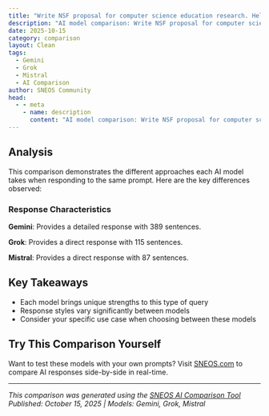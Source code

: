 ```yaml
---
title: "Write NSF proposal for computer science education research. Help me: 1) Write project summary (1 page overview), 2) Develop intellectual merit argument (advance knowledge), 3) Explain broader impacts (societal benefit, diversity), 4) Detail research plan with clear hypotheses, 5) Describe evaluation plan and measures, 6) Create timeline with deliverables, 7) Plan dissemination strategy (publications, conferences, workshops), 8) Demonstrate team qualifications"
description: "AI model comparison: Write NSF proposal for computer science education research. Help me: 1) Write project summary (1 pag..."
date: 2025-10-15
category: comparison
layout: Clean
tags:
  - Gemini
  - Grok
  - Mistral
  - AI Comparison
author: SNEOS Community
head:
  - - meta
    - name: description
      content: "AI model comparison: Write NSF proposal for computer science education research. Help me: 1) Write project summary (1 page overview), 2) Deve..."
---
```


<ChatComparison
  title="Write NSF proposal for computer science education research. Help me: 1) Write project summary (1 page overview), 2) Develop intellectual merit argument (advance knowledge), 3) Explain broader impacts (societal benefit, diversity), 4) Detail research plan with clear hypotheses, 5) Describe evaluation plan and measures, 6) Create timeline with deliverables, 7) Plan dissemination strategy (publications, conferences, workshops), 8) Demonstrate team qualifications"
  prompt="Write NSF proposal for computer science education research. Help me: 1) Write project summary (1 page overview), 2) Develop intellectual merit argument (advance knowledge), 3) Explain broader impacts (societal benefit, diversity), 4) Detail research plan with clear hypotheses, 5) Describe evaluation plan and measures, 6) Create timeline with deliverables, 7) Plan dissemination strategy (publications, conferences, workshops), 8) Demonstrate team qualifications"
  :responses='{"Gemini": "Okay, this is a fantastic goal! Crafting an NSF proposal requires precision, a compelling narrative, and adherence to specific criteria. Below is a comprehensive guide for each section, tailored for Computer Science Education Research, with specific examples and best practices.\n\nLet\u0027s assume a hypothetical project: **\u0022Cultivating Computational Fluency and Belonging through Inclusive, Project-Based Learning in Introductory Computer Science.\u0022** This project aims to address high attrition and lack of diversity in introductory CS courses by implementing and studying a novel pedagogical approach.\n\n---\n\n## NSF Proposal: Cultivating Computational Fluency and Belonging through Inclusive, Project-Based Learning in Introductory Computer Science\n\n### 1. Project Summary (1 Page Overview)\n\n**(Target: ~500 words)**\n\n**Project Title:** Cultivating Computational Fluency and Belonging through Inclusive, Project-Based Learning in Introductory Computer Science\n\n**PI:** [Your Name, Affiliation] | **Co-PI(s):** [Names, Affiliations]\n\n**Summary:**\nThe rapid growth of the computing sector demands a diverse and skilled workforce, yet introductory computer science (CS) courses often face significant challenges in student retention, particularly for women and underrepresented minority (URM) students. Traditional lecture-based approaches can foster an exclusionary environment, leading to decreased self-efficacy and a diminished sense of belonging, which are critical predictors of persistence in STEM. This project addresses these challenges by developing, implementing, and rigorously evaluating an innovative, **inclusive, project-based learning (iPBL)** pedagogical model for introductory CS courses (CS1/CS2 equivalents).\n\nThe proposed iPBL model integrates collaborative, real-world projects with explicit instruction in inclusive practices, growth mindset, and social-emotional learning, designed to foster a more equitable and engaging learning environment. We hypothesize that students in iPBL sections will demonstrate significantly higher learning gains, increased self-efficacy and sense of belonging, and improved retention rates in subsequent CS courses compared to students in traditional lecture-based sections.\n\nThis project will employ a mixed-methods, quasi-experimental design. Over three years, we will compare outcomes for students in iPBL-implemented sections at [Your University] with control groups using a comprehensive suite of quantitative and qualitative measures. Quantitative data will include pre/post CS concept inventories, validated self-efficacy and belonging surveys, and institutional retention data. Qualitative data will be gathered through student focus groups, instructor interviews, and classroom observations to capture nuanced experiences and inform iterative model refinement.\n\n**Intellectual Merit:** This research will advance the theoretical understanding of how project-based learning, specifically when infused with intentional inclusive practices, impacts diverse students\u0027 computational fluency, motivation, and identity formation in foundational CS courses. It will contribute new knowledge regarding the mechanisms by which pedagogical interventions foster a sense of belonging and mitigate imposter syndrome for URM students in STEM. Findings will inform the refinement of existing theories of self-efficacy and situated learning within the context of CS education. The development and validation of an iPBL curriculum model and associated assessment tools will provide generalizable resources for the broader CS education community.\n\n**Broader Impacts:** This project has the potential for transformative societal benefits by significantly increasing the participation and success of women and URM students in computing, thereby diversifying the future technology workforce. By developing a scalable and adaptable iPBL model, the project will provide practical, evidence-based pedagogical strategies that can be adopted by institutions nationwide, particularly those serving diverse student populations. Dissemination will include peer-reviewed publications, national conference presentations, open educational resources (OER) for curriculum sharing, and faculty development workshops. Increased retention in CS will lead to a more robust, innovative, and representative computing profession, addressing a critical national need. This work directly aligns with NSF\u0027s strategic goals to promote a diverse STEM workforce and improve STEM education across all levels.\n\n---\n\n### 2. Intellectual Merit Argument (Advance Knowledge)\n\n**(Target: ~3-5 pages in the full proposal)**\n\nThe intellectual merit of this project lies in its potential to significantly advance fundamental knowledge and theoretical understanding within computer science education research, particularly concerning effective pedagogy for diverse learners and the cultivation of an inclusive learning environment. While project-based learning (PBL) has shown promise in various educational contexts, its specific mechanisms for fostering **computational fluency, self-efficacy, and a sense of belonging** among historically underrepresented groups (HUGs) in introductory CS remain underexplored.\n\n**Foundation in Educational Theory:**\nOur work is grounded in several key educational and psychological theories:\n*   **Self-Determination Theory (SDT):** This theory posits that intrinsic motivation is enhanced when individuals experience autonomy, competence, and relatedness. Our iPBL model directly addresses these needs by offering student choice in projects (autonomy), providing scaffolded challenges and mastery opportunities (competence), and fostering collaborative teamwork (relatedness). We aim to provide empirical evidence for how iPBL specifically cultivates these three psychological needs in a computing context, especially for students who might initially feel marginalized.\n*   **Social Cognitive Theory (SCT):** SCT emphasizes the role of observational learning, self-efficacy, and outcome expectations. Our model will investigate how observing peers succeed, receiving constructive feedback, and successfully completing projects contribute to students\u0027 self-efficacy beliefs in computing. We will specifically explore how iPBL promotes vicarious learning and mastery experiences that are particularly critical for students lacking prior exposure to computing or facing stereotype threat.\n*   **Situated Learning Theory:** This theory suggests that learning is most effective when embedded in authentic, real-world contexts and social interaction. iPBL naturally aligns with this by placing students in team-based projects that mirror professional practice. Our research will explore how the authenticity of iPBL projects influences the transfer of learning and the development of professional identities for diverse students.\n*   **Stereotype Threat Theory:** We acknowledge that HUGs often face stereotype threat in STEM fields. Our iPBL model includes explicit inclusive practices (e.g., affirming belonging, emphasizing growth mindset, diverse role models) designed to mitigate these threats. This research will contribute novel insights into the efficacy of such explicit interventions within a PBL framework.\n\n**Addressing Knowledge Gaps:**\nCurrent literature lacks comprehensive studies that:\n1.  **Isolate the impact of *intentionally inclusive practices* within a PBL framework** on the learning and affective outcomes of diverse students in introductory CS. Most PBL research focuses on its general effectiveness but doesn\u0027t deeply examine how specific inclusivity components (e.g., explicit discussions of imposter syndrome, diverse team formation strategies, project contextualization for social good) differentially impact HUGs.\n2.  **Provide robust, mixed-methods evidence** of the mechanisms by which iPBL influences students\u0027 *sense of belonging* and *identity formation* in computing. While quantitative measures of belonging exist, qualitative insights into how students perceive and internalize these experiences within an iPBL setting are scarce.\n3.  **Offer a detailed, adaptable, and validated iPBL curriculum model and associated assessment tools** that are specifically designed for foundational CS courses and prioritize diversity and inclusion.\n\n**Novelty and Contribution:**\nThis project will generate significant new knowledge by:\n*   **Developing and validating the iPBL framework:** This includes specific curriculum modules, instructor training materials, and inclusive pedagogical strategies that are empirically tested and iteratively refined. This framework will serve as a generalizable model for CS education.\n*   **Elucidating the impact of iPBL on specific affective outcomes:** We will move beyond general engagement metrics to deeply analyze changes in self-efficacy, belonging, imposter syndrome, and growth mindset, particularly for women and URM students.\n*   **Providing a robust evidence base:** Through rigorous mixed-methods research, we will offer statistically significant quantitative data coupled with rich qualitative insights, providing a nuanced understanding of \u0022what works, for whom, and why\u0022 in inclusive CS education.\n*   **Contributing to theoretical refinement:** Our findings will either support or challenge existing theories (SDT, SCT, Situated Learning) in the context of CS education, potentially leading to new theoretical propositions about inclusive learning environments.\n*   **Developing open educational resources (OER):** The iPBL curriculum, assessment rubrics, and instructor guides will be openly shared, enabling other institutions to adopt and adapt the model, accelerating the translation of research into practice.\n\nBy filling these critical knowledge gaps, this project will significantly advance the field of computer science education, providing a clearer understanding of how to cultivate not only computational skills but also a diverse and inclusive talent pipeline for the future.\n\n---\n\n### 3. Broader Impacts (Societal Benefit, Diversity)\n\n**(Target: ~3-5 pages in the full proposal)**\n\nThe proposed project holds substantial potential for transformative broader impacts, aligning directly with NSF\u0027s mission to promote the progress of science and advance the national health, prosperity, and welfare. Our work specifically targets critical national needs: increasing the diversity of the STEM workforce, enhancing the quality of STEM education, and fostering innovation.\n\n**1. Increasing Diversity and Inclusion in Computing:**\n*   **Direct Impact on Underrepresented Groups (URG):** The primary broader impact is to significantly increase the participation, retention, and success of women and URM students in introductory CS courses and subsequently in computing majors and careers. By intentionally designing an inclusive pedagogical approach, we aim to dismantle barriers that traditionally alienate these groups, such as competitive environments, lack of relatable contexts, and insufficient support for self-efficacy and belonging.\n*   **Diversifying the Computing Workforce:** A more diverse talent pool in computing leads to more innovative solutions, products, and services that reflect the needs of a diverse society. By improving the retention pipeline from foundational CS, this project contributes directly to developing a workforce that is more representative of the U.S. population, addressing a long-standing challenge in the technology sector.\n\n**2. Enhancing STEM Education Quality and Innovation:**\n*   **Scalable and Adaptable Pedagogical Model:** The iPBL model and associated curriculum developed and validated through this research will be designed for scalability and adaptability across various institutional contexts (e.g., community colleges, liberal arts colleges, large research universities). This provides a proven, evidence-based approach for improving the quality of foundational CS education beyond our institution.\n*   **Faculty Development:** The project includes plans for developing and disseminating professional development materials for instructors on implementing inclusive PBL. This will enhance pedagogical expertise among CS faculty nationally, fostering a culture of continuous improvement in teaching practices.\n*   **Improved Student Learning Outcomes:** Beyond diversity, iPBL is designed to enhance computational fluency, problem-solving skills, and critical thinking for *all* students, leading to a more highly skilled and adaptable computing workforce.\n\n**3. Strengthening Educational Infrastructure and Capacity:**\n*   **Open Educational Resources (OER):** The iPBL curriculum modules, project prompts, assessment rubrics, and instructor guides will be released as OER. This will lower barriers for other institutions to adopt effective, research-backed pedagogical innovations, particularly for institutions with limited resources for curriculum development.\n*   **Building Community of Practice:** Through dissemination activities (workshops, conference presentations), we will foster a community of practice among CS educators interested in inclusive PBL, facilitating knowledge exchange and collaborative development.\n*   **Research-Practice Integration:** This project serves as an exemplar of how educational research can directly inform and improve teaching practice, bridging the gap between theory and application in CS education.\n\n**4. Public Engagement and Outreach:**\n*   **K-12 Pathways:** While focused on higher education, the principles and practices of inclusive PBL can inform and inspire K-12 CS education initiatives, potentially influencing curriculum development for early exposure to computing and fostering interest among younger students, particularly girls and URM students.\n*   **Dissemination to Broader Audiences:** Findings will be translated into accessible formats for non-academic audiences (e.g., university news, social media, industry reports) to highlight the importance of inclusive computing education and inspire public interest in CS.\n\nBy systematically addressing the intertwined issues of student engagement, belonging, and learning outcomes through an innovative and evidence-based pedagogical approach, this project will contribute to a more diverse, equitable, and excellent computing ecosystem, benefiting both the individual students and the nation as a whole.\n\n---\n\n### 4. Research Plan with Clear Hypotheses\n\n**(Target: ~7-10 pages in the full proposal)**\n\n**A. Research Questions (RQs):**\nOur research is guided by the following overarching questions:\n\n*   **RQ1: To what extent does the Inclusive Project-Based Learning (iPBL) model impact students\u0027 computational fluency and technical skill development in introductory CS courses compared to traditional lecture-based instruction?**\n*   **RQ2: How does the iPBL model influence students\u0027 self-efficacy, motivation, and sense of belonging in CS, particularly for women and underrepresented minority (URM) students?**\n*   **RQ3: What are the long-term effects of participating in iPBL on students\u0027 persistence and retention in CS majors and subsequent courses?**\n*   **RQ4: What are students\u0027 and instructors\u0027 lived experiences and perceptions of the iPBL model, and what factors contribute to its effectiveness or challenges?**\n\n**B. Hypotheses:**\n\nBased on our RQs and theoretical framework, we hypothesize the following:\n\n*   **H1 (Learning Outcomes):** Students enrolled in iPBL sections will demonstrate significantly higher learning gains in core CS concepts (e.g., algorithmic thinking, data structures, programming paradigms) and produce higher quality project work compared to students in traditional lecture-based control sections.\n*   **H2 (Affective Outcomes):** Students in iPBL sections, particularly women and URM students, will report significantly higher self-efficacy in computing, greater intrinsic motivation, and a stronger sense of belonging in the CS community compared to their counterparts in control sections.\n*   **H3 (Retention):** Students who participate in iPBL sections will exhibit higher rates of persistence in subsequent CS courses and declaration of a CS major compared to students in control sections.\n*   **H4 (Qualitative Impact):** Qualitative data will reveal that iPBL fosters deeper conceptual understanding, more positive attitudes towards collaboration, and a greater connection to the relevance of CS for diverse students, attributes that are less pronounced in traditional settings.\n\n**C. Overall Research Design: Mixed-Methods Quasi-Experimental Study**\n\nThis project will employ a **mixed-methods (explanatory sequential) quasi-experimental design** over three academic years, comparing student outcomes in iPBL sections with those in traditional lecture-based control sections. This approach allows for the rigorous quantitative assessment of treatment effects while providing rich qualitative data to explain *why* and *how* these effects occur.\n\n**D. Intervention Description: The iPBL Model**\n\nOur iPBL model for introductory CS (targeting CS1 and CS2 equivalent courses) will incorporate the following key features:\n\n1.  **Authentic, Real-World Projects:** Projects will be designed around engaging, relevant problems (e.g., social good, interdisciplinary applications) that encourage creativity and provide a sense of purpose beyond abstract coding exercises.\n2.  **Team-Based Collaboration:** Students will work in carefully constructed teams (balanced for diversity in background, experience, and demographics) to promote peer learning, communication skills, and a sense of shared responsibility. Explicit training in effective teamwork, conflict resolution, and inclusive communication will be provided.\n3.  **Scaffolded Support and Iteration:** Projects will be broken into smaller milestones with clear rubrics and regular feedback loops. Students will have opportunities for peer review and multiple iterations, de-emphasizing a single \u0022correct\u0022 answer and fostering a growth mindset.\n4.  **Instructor-as-Facilitator:** Instructors will shift from being primary knowledge dispensers to facilitators, guiding student inquiry, providing resources, and fostering an environment of active learning and problem-solving.\n5.  **Explicit Inclusive Practices:**\n    *   **Belonging Cues:** Instructors will explicitly communicate that all students belong and are capable of success.\n    *   **Growth Mindset:** Emphasis on learning from mistakes and the development of skills over innate talent.\n    *   **Stereotype Threat Mitigation:** Open discussions about common challenges faced by HUGs in CS, providing counter-stereotypical role models, and attributing struggles to learning challenges rather than fixed ability.\n    *   **Ethical Computing:** Projects will incorporate discussions of ethical implications, bias in algorithms, and the societal impact of computing to broaden the relevance of CS.\n    *   **Diverse Project Contexts:** Projects will be designed to resonate with a wider range of interests, moving beyond traditionally male-dominated examples.\n\n**E. Participants and Recruitment:**\n\n*   **Setting:** [Your University]\u0027s Department of Computer Science, a [type of institution, e.g., large public research university] serving a diverse student body.\n*   **Participants:** All students enrolled in introductory CS courses (CS1 and CS2 equivalents) will be invited to participate. Over the project\u0027s duration, we anticipate involving approximately [e.g., 600-800] students across multiple sections.\n*   **Group Assignment:** Due to institutional constraints, random assignment of individual students is not feasible. We will use a **quasi-experimental design** where entire course sections are assigned to either the iPBL intervention or the traditional control group. We will use propensity score matching or ANCOVA to statistically control for pre-existing differences between groups (e.g., prior programming experience, incoming GPA, demographics).\n*   **Instructor Selection:** A core group of experienced CS instructors will be recruited to implement the iPBL model. They will receive intensive professional development and ongoing support. Control sections will be taught by other instructors using standard lecture-based methods.\n*   **Ethical Considerations:** The study will adhere strictly to ethical guidelines, obtaining Institutional Review Board (IRB) approval. All participants will provide informed consent. Data will be de-identified and anonymized where appropriate.\n\n**F. Data Collection (See Section 5 for detailed measures):**\n\n*   **Quantitative Data:**\n    *   **Pre-Post CS Concept Inventories:** To measure learning gains.\n    *   **Validated Surveys:** For self-efficacy, motivation, sense of belonging, imposter syndrome, and growth mindset.\n    *   **Course Grades \u0026 Project Rubrics:** To assess performance on specific course components.\n    *   **Institutional Data:** Enrollment in subsequent CS courses, major declaration rates, retention in the university.\n*   **Qualitative Data:**\n    *   **Student Focus Groups/Interviews:** To explore experiences, perceptions of inclusivity, project engagement, challenges, and evolving identities.\n    *   **Instructor Interviews:** To understand implementation fidelity, perceived challenges, pedagogical shifts, and student responses.\n    *   **Classroom Observations:** To document implementation of iPBL elements, instructor-student interactions, and student engagement.\n    *   **Open-ended Survey Questions:** To gather additional insights.\n\n**G. Data Analysis:**\n\n*   **Quantitative Analysis:**\n    *   **Descriptive Statistics:** For all variables.\n    *   **Inferential Statistics:** Independent samples t-tests, ANOVA, ANCOVA, and multiple regression analyses will be used to compare outcomes between iPBL and control groups, controlling for relevant covariates.\n    *   **Chi-square tests:** To analyze differences in retention rates.\n    *   **Hierarchical Linear Modeling (HLM):** If data structure warrants, to account for nesting of students within sections and sections within instructors.\n*   **Qualitative Analysis:**\n    *   **Thematic Analysis:** Interview and focus group transcripts, and observation notes will be systematically coded and analyzed using established qualitative methods (e.g., NVivo) to identify recurring themes, patterns, and emergent insights related to student and instructor experiences, challenges, and perceived impact of iPBL.\n    *   **Constant Comparative Method:** To refine themes and develop theoretical explanations.\n*   **Mixed Methods Integration:** Quantitative findings will be used to identify areas for deeper qualitative exploration (e.g., if HUGs show greater gains in self-efficacy, qualitative data will explore *why*). Qualitative data will help explain the mechanisms underlying quantitative effects and identify unforeseen impacts.\n\n**H. Pilot Study (Year 1, if feasible within timeline):**\nA pilot implementation of iPBL will be conducted in one CS1 section. This will allow for initial testing of curriculum modules, refinement of project prompts, validation of survey instruments, and training of instructors before full-scale implementation. Feedback from the pilot will be crucial for iterative design.\n\n---\n\n### 5. Evaluation Plan and Measures\n\n**(Target: ~2-3 pages in the full proposal)**\n\nThe evaluation plan is integral to this research, ensuring rigor, accountability, and the ability to answer our research questions and test hypotheses. We will employ both internal and external evaluation strategies.\n\n**A. Internal Evaluation and Measures:**\n\nThis will be driven by the research team and focuses on answering our RQs.\n\n1.  **Student Learning and Computational Fluency (RQ1, H1):**\n    *   **Pre- and Post-Course Concept Inventories:** We will utilize established, validated CS1/CS2 concept inventories (e.g., PPCL for introductory programming, or adapt existing ones for specific course content) administered at the beginning and end of each semester to measure learning gains.\n    *   **Project Rubrics:** Standardized, detailed rubrics will be developed for all iPBL projects to assess technical correctness, design quality, code clarity, problem-solving approach, and adherence to specifications. Instructor scoring will be calibrated.\n    *   **Final Exam Scores:** Comparisons of performance on common final exam questions (testing core concepts) between iPBL and control groups.\n    *   **Course Grades:** Comparison of overall course grades (accounting for different grading schemes).\n\n2.  **Affective Outcomes: Self-Efficacy, Motivation, Belonging (RQ2, H2):**\n    *   **Validated Self-Efficacy Scales:** Administer pre- and post-course surveys using established scales such as the Computer Science Self-Efficacy Scale (CSSES) or adapting general academic self-efficacy scales to the CS context.\n    *   **Motivation Scales:** Utilize instruments like the Intrinsic Motivation Inventory (IMI) or subscales of the Motivated Strategies for Learning Questionnaire (MSLQ) related to task value and self-regulation.\n    *   **Sense of Belonging Scales:** Employ validated scales measuring students\u0027 perceived sense of belonging in their CS course and the broader CS community (e.g., measures adapted from the Higher Education Research Institute\u0027s surveys, or specific STEM belonging scales).\n    *   **Imposter Syndrome Scale:** Administer a short, validated scale (e.g., Clance Imposter Phenomenon Scale) to track changes, especially for URM and women students.\n    *   **Growth Mindset Inventory:** Use a brief inventory to assess students\u0027 beliefs about the malleability of intelligence and ability.\n    *   **Surveys:** Administered pre- and post-intervention each semester for both iPBL and control groups.\n\n3.  **Persistence and Retention (RQ3, H3):**\n    *   **Institutional Data Tracking:** Access to anonymized student records (with IRB approval) to track:\n        *   Enrollment in subsequent CS courses (CS2, data structures, etc.).\n        *   Declaration of CS major or minor.\n        *   Overall university retention rates.\n    *   **Timeframe:** Data will be collected at the end of each semester and tracked for up to 1-2 years post-intervention for longitudinal analysis.\n\n4.  **Qualitative Insights and Process Evaluation (RQ4, H4):**\n    *   **Student Focus Groups/Interviews:** Conduct ~6-8 semi-structured focus groups per semester (stratified by demographic, iPBL/control) and ~10-15 individual interviews with students to gather in-depth perspectives on their learning experiences, perceptions of inclusion, team dynamics, challenges, and overall course satisfaction.\n    *   **Instructor Interviews:** Conduct ~4-6 semi-structured interviews with iPBL instructors each semester to gather insights on implementation fidelity, challenges, perceived student engagement, and reflections on pedagogical shifts.\n    *   **Classroom Observations:** The research team will conduct structured classroom observations (using an observation protocol) in both iPBL and control sections to document instructor behaviors, student engagement, and the presence/absence of inclusive practices.\n    *   **Open-Ended Survey Questions:** Include open-ended questions in the post-course surveys to capture additional unprompted feedback.\n\n**B. External Evaluation:**\n\nA critical component of our evaluation plan is the engagement of an **independent external evaluator**. This ensures objectivity, provides expert guidance, and strengthens the credibility of our findings.\n\n*   **Evaluator Role:** The external evaluator, [Name/Affiliation, or describe desired qualifications - e.g., expert in STEM education evaluation with a strong background in mixed-methods research], will:\n    *   Review the overall research design, data collection instruments, and analysis plan.\n    *   Provide feedback on the project\u0027s progress and adherence to the timeline.\n    *   Conduct independent analyses of selected data (e.g., cross-checking a subset of qualitative coding, reviewing statistical outputs).\n    *   Review all annual reports and the final project report.\n    *   Provide an independent perspective on the project\u0027s intellectual merit and broader impacts.\n*   **Reporting:** The external evaluator will submit annual confidential reports to the PI team and NSF, providing formative feedback and summative assessments of project outcomes.\n\n**C. Data Management and Security:**\n\nAll data will be collected, stored, and managed in compliance with IRB protocols and university policies. Anonymized data will be stored on secure, password-protected university servers. Access will be limited to authorized research personnel. Quantitative data will be managed in statistical software (e.g., R, SPSS); qualitative data in qualitative analysis software (e.g., NVivo, ATLAS.ti).\n\nThis robust evaluation plan ensures that the project rigorously assesses its impact on student learning and affective outcomes, identifies factors contributing to success, and provides credible, generalizable insights for the CS education community.\n\n---\n\n### 6. Timeline with Deliverables\n\n**(Target: ~1-2 pages in the full proposal, often a table or Gantt chart)**\n\nThis project is planned for a **three-year duration**.\n\n| Phase/Year | Key Activities                                                                                                        | Deliverables                                                                                                                                                                                                                                                                                                                                           |\n| :--------- | :-------------------------------------------------------------------------------------------------------------------- | :----------------------------------------------------------------------------------------------------------------------------------------------------------------------------------------------------------------------------------------------------------------------------------------------------------------------------------------------------- |\n| **Year 1** | **Planning \u0026 Development**                                                                                              |                                                                                                                                                                                                                                                                                                                                                        |\n| **Months 1-3** | Project Team Formation, IRB Submission \u0026 Approval, External Evaluator Engagement, Detailed Research Design Refinement. | IRB Approval Letter, Signed External Evaluator Agreement, Detailed Data Management Plan, Finalized Research Protocols.                                                                                                                                                                                                                                      |\n| **Months 4-6** | Development of iPBL Curriculum (CS1), Instructor Training Materials. Selection/Adaptation of Assessment Instruments.  | iPBL CS1 Curriculum Modules (draft), Instructor Training Manual (draft), Pilot Survey Instruments, Pilot Concept Inventory (selected/adapted).                                                                                                                                                                                                        |\n| **Months 7-9** | **Pilot Study (CS1):** Implementation in 1-2 sections. Initial data collection, focus groups with pilot students.     | Pilot Study Report (internal), Refined iPBL CS1 Curriculum, Refined Instructor Training Manual, Refined Survey Instruments \u0026 Concept Inventory.                                                                                                                                                                                                        |\n| **Months 10-12** | Data Analysis from Pilot. Curriculum Refinement. Preparation for Year 2 (CS1 \u0026 CS2).                                 | **NSF Annual Report 1,** Presentation at relevant conference (e.g., SIGCSE). Initial Draft of OER for CS1.                                                                                                                                                                                                                                             |\n| **Year 2** | **Full Implementation \u0026 Data Collection**                                                                             |                                                                                                                                                                                                                                                                                                                                                        |\n| **Months 13-15** | Instructor Training for Year 2 iPBL sections (CS1 \u0026 CS2). Pre-survey/Concept Inventory Administration.                | Trained Instructor Cohort, Pre-Intervention Data Report (internal).                                                                                                                                                                                                                                                                                     |\n| **Months 16-24** | **Full Implementation (CS1 \u0026 CS2):** Conduct iPBL and Control sections. Continuous data collection (quan/qual).     | Ongoing Data Collection Logs, Classroom Observation Reports, Transcribed Student Focus Group/Interview Data, Transcribed Instructor Interview Data.                                                                                                                                                                                                     |\n| **Months 21-24** | Mid-Year Data Analysis (initial trends). Preparation for Year 3.                                                    | Preliminary Findings Report (internal), Conference Abstracts Submitted (e.g., ITiCSE, FIE).                                                                                                                                                                                                                                                            |\n| **Year 3** | **Final Implementation, Analysis \u0026 Dissemination**                                                                    |                                                                                                                                                                                                                                                                                                                                                        |\n| **Months 25-27** | Instructor Training for Year 3 iPBL sections (CS1 \u0026 CS2). Final Pre-survey/Concept Inventory Administration.           | Trained Instructor Cohort, Final Pre-Intervention Data Report (internal).                                                                                                                                                                                                                                                                               |\n| **Months 28-36** | **Final Implementation (CS1 \u0026 CS2):** Conduct iPBL and Control sections. Concluding data collection.                   | Comprehensive Data Collection Complete.                                                                                                                                                                                                                                                                                                                |\n| **Months 30-36** | Comprehensive Data Analysis (quantitative \u0026 qualitative). Draft Journal Manuscripts. Dissemination Activities.       | **NSF Annual Report 2,** Refined OER for CS1/CS2, 1-2 Draft Journal Manuscripts Submitted, 2-3 Conference Presentations (e.g., SIGCSE, ASEE, ECEDC), Final Project Report (to NSF and publicly).                                                                                                                                                         |\n| **Month 36** | Project Completion \u0026 Final Reporting                                                                                  | **Final NSF Project Report**, Final OER Release, Publicly Available Project Website, Plan for Sustained iPBL Implementation at [Your University].                                                                                                                                                                                                       |\n\n---\n\n### 7. Dissemination Strategy (Publications, Conferences, Workshops)\n\n**(Target: ~1-2 pages in the full proposal)**\n\nA robust dissemination strategy is crucial to ensure that the knowledge generated by this project reaches diverse audiences, including the academic research community, CS educators and practitioners, policymakers, and the general public. Our multi-faceted plan targets several key channels:\n\n**1. Peer-Reviewed Publications:**\n*   **Journal Articles:** We will publish findings in leading journals in computer science education and broader STEM education research.\n    *   **Primary Target Journals:** *ACM Transactions on Computing Education (TOCE)*, *Computer Science Education*, *Journal of Research in Science Teaching*, *International Journal of Computer Science Education in Schools*.\n    *   **Broader Education Journals:** *Journal of Educational Psychology*, *American Educational Research Journal* (for theoretical contributions).\n    *   **Practitioner-Oriented Journals:** *Communications of the ACM (Inroads)* for discussions on pedagogical innovations and their practical implications.\n*   **Focus Areas:** Separate articles will focus on:\n    *   The quantitative impact of iPBL on learning gains and retention.\n    *   The influence of iPBL on self-efficacy, belonging, and motivation, particularly for URM students.\n    *   Qualitative insights into student and instructor experiences.\n    *   The development and validation of the iPBL framework and curriculum.\n\n**2. Conference Presentations:**\n*   **National CS Education Conferences:** Regular presentations (full papers, panels, posters) at prestigious conferences will share research findings and methodological approaches.\n    *   **Primary Targets:** SIGCSE Technical Symposium (ACM Special Interest Group on Computer Science Education), ITiCSE (Innovation and Technology in Computer Science Education), FIE (Frontiers in Education Conference), ASEE Annual Conference (American Society for Engineering Education), ECEDC (Educators\u2019 Conference for the Design and Development of Computer Education).\n*   **Broader Education Research Conferences:** Presentations at conferences like AERA (American Educational Research Association) to engage with a wider educational research audience.\n*   **Diversity in STEM Conferences:** Specific presentations at conferences focused on diversity and inclusion in STEM (e.g., Grace Hopper Celebration, Tapia Celebration of Diversity in Computing) to directly engage with relevant communities.\n\n**3. Workshops and Professional Development:**\n*   **Faculty Development Workshops:** We will develop and deliver hands-on workshops at national conferences (e.g., SIGCSE, ITiCSE) and potentially at other institutions to train CS faculty on how to implement the iPBL model, including strategies for inclusive pedagogy and project design.\n*   **Online Webinars:** Free, accessible webinars will be offered to provide an introduction to iPBL and share best practices, reaching a broader audience of educators who may not attend conferences.\n\n**4. Open Educational Resources (OER):**\n*   **Project Website:** A dedicated, publicly accessible project website will be created to host all iPBL curriculum modules, project prompts, assessment rubrics, instructor guides, and relevant publications. This will serve as a central repository for educators globally to access and adapt our materials.\n*   **GitHub Repository:** Code examples, project templates, and other technical resources will be made available via a GitHub repository, fostering community contributions and adaptations.\n*   **Digital Libraries:** We will submit our materials to relevant digital libraries for educational resources (e.g., National Science Digital Library, ACM Digital Library).\n\n**5. Outreach to Policymakers and Practitioners:**\n*   **Policy Briefs:** Summarize key findings and policy implications (e.g., the need for inclusive pedagogy to diversify the tech workforce) for state and national education policy groups and funding agencies.\n*   **University Communications:** Leverage university public relations offices to disseminate findings through press releases, university magazines, and social media to reach the broader public and potential students.\n*   **Industry Engagement:** Share findings with local and national tech companies to highlight the importance of inclusive education for workforce development and potentially explore internship or mentorship opportunities for iPBL students.\n\n**6. NSF Reporting:**\n*   Regular annual reports and a comprehensive final report will be submitted to NSF, detailing progress, findings, and impacts, ensuring accountability and transparency.\n\nBy employing this multi-pronged dissemination strategy, we aim not only to advance academic knowledge but also to translate research into actionable practices that can transform CS education and foster a more diverse and inclusive computing future.\n\n---\n\n### 8. Demonstrate Team Qualifications\n\n**(Target: ~2 pages in the full proposal)**\n\nThe successful execution of this ambitious project requires a team with diverse expertise, a proven track record in research and education, and a deep commitment to broadening participation in computing. Our project team, led by [Your Name] and supported by [Co-PIs, if any], brings together the necessary blend of pedagogical knowledge, research methodology, curriculum development experience, and commitment to diversity and inclusion.\n\n**A. Principal Investigator (PI): [Your Name, Title, Institution]**\n\n*   **Academic Background:** Ph.D. in Computer Science Education [or Computer Science with a strong focus/minor in Education], [University]. My doctoral research focused on [briefly mention relevant thesis topic, e.g., the impact of collaborative learning environments on student engagement in introductory programming].\n*   **Research Experience:** I have a strong publication record in CS education research, with [X] peer-reviewed articles in journals such as [e.g., *ACM TOCE*, *Computer Science Education*] and [Y] conference proceedings papers at venues like [e.g., SIGCSE, ITiCSE]. My research consistently addresses [e.g., pedagogical innovations, student persistence, diversity in computing]. I have served as a reviewer for [relevant journals/conferences].\n*   **Teaching Experience:** I have [X] years of experience teaching introductory CS courses (CS1, CS2, etc.) at [Your University]. I have experimented with various pedagogical approaches, including active learning and small-scale project-based instruction, and have consistently received strong student evaluations, demonstrating my ability to implement innovative teaching methods effectively. I have a passion for creating inclusive learning environments.\n*   **Curriculum Development:** I have led efforts to revise curricula for [mention specific courses or programs] at [Your University], incorporating modern best practices and focusing on student learning outcomes.\n*   **Project Management \u0026 Grants:** I have successfully managed [e.g., internal grants, small external grants] and collaborated on larger projects, demonstrating my organizational skills and ability to lead research initiatives. I am adept at managing budgets, personnel, and timelines.\n*   **Commitment to Diversity:** I am a vocal advocate for diversity and inclusion in computing, actively participating in [e.g., departmental diversity committees, mentoring programs for URM students, outreach events for K-12 girls]. My personal research agenda is deeply aligned with the broader impacts of this proposal.\n\n**B. Co-Principal Investigator (Co-PI): [Name, Title, Institution]** (If applicable, describe similar details, focusing on complementary expertise)\n\n*   **Complementary Expertise:** Dr. [Co-PI\u0027s Last Name] brings [e.g., strong quantitative research methodology skills, expertise in psychology of learning, deep domain knowledge in specific CS area, extensive experience with K-12 outreach, or a focus on specific URG populations].\n*   **Specific Contributions to Project:** Dr. [Co-PI\u0027s Last Name] will lead [e.g., the statistical analysis, the development of psychological survey instruments, the qualitative data collection and analysis, or the dissemination to K-12 audiences]. Their involvement ensures the project\u0027s methodological rigor and broad impact.\n*   **Track Record:** [Briefly mention their relevant publications, grants, and experience].\n\n**C. Key Personnel \u0026 Advisory Board:**\n\n*   **Graduate Research Assistants (GRAs):** We anticipate hiring [e.g., two] GRAs with backgrounds in CS or education. They will assist with data collection (e.g., classroom observations, focus group facilitation), data analysis, literature reviews, and curriculum development, providing valuable training opportunities.\n*   **Undergraduate Research Assistants (URAs):** We will recruit URAs, particularly from URG backgrounds, to assist with various project tasks. This provides mentorship and research experience for aspiring students.\n*   **External Evaluator:** As detailed in the Evaluation Plan, an independent external evaluator, [Name, Affiliation, or describe desired expertise], will provide objective assessment and guidance, bringing expertise in [e.g., large-scale STEM education evaluation, mixed-methods design].\n*   **Advisory Board:** We will assemble an external advisory board comprising experts in CS education, diversity in STEM, and pedagogical innovation. This board will meet annually to review progress, provide strategic advice, and offer critical feedback. Members will include:\n    *   [Name 1, Affiliation, Expertise (e.g., expert in PBL implementation)]\n    *   [Name 2, Affiliation, Expertise (e.g., leader in diversity \u0026 inclusion in CS)]\n    *   [Name 3, Affiliation, Expertise (e.g., expert in educational assessment)]\n\n**D. Institutional Support and Resources:**\n\n[Your University] is strongly committed to the success of this project.\n*   **Department of Computer Science:** The department will provide necessary teaching release for the PI/Co-PIs, access to course sections for implementation, and administrative support. It also offers a rich environment for CS education research, with [mention specific departmental initiatives, e.g., an active CS education research group, strong commitment to broadening participation].\n*   **Office of Institutional Research:** Will provide access to de-identified student data (e.g., demographic, enrollment, retention) critical for longitudinal analysis, pending IRB approval.\n*   **Center for Teaching and Learning (CTL):** The CTL offers resources for pedagogical development, workshop spaces, and expertise in inclusive teaching, which will be valuable for instructor training.\n*   **Computing Infrastructure:** The university provides robust computing facilities, secure data storage, and necessary software licenses (e.g., statistical analysis software, qualitative data analysis software) to support the research.\n*   **Commitment to Diversity:** [Your University] has a strong institutional commitment to diversity and inclusion, reflected in [mention specific university-wide initiatives or programs], providing a supportive context for this project\u0027s broader impacts.\n\n**E. Synergy of the Team:**\nThe combined expertise of the PI, Co-PI(s), and key personnel, coupled with strong institutional support and independent external review, creates a highly capable and synergistic team. We are well-prepared to execute the proposed research plan, analyze complex data, disseminate findings effectively, and make a significant contribution to both the intellectual understanding and practical improvement of CS education.\n\n---\n\nThis framework should give you a very strong start! Remember to make it specific to *your* institution, *your* background, and *your* specific ideas for iPBL. Good luck!", "Grok": "Below is a complete, self-contained NSF proposal outline for a hypothetical Computer Science (CS) Education research project titled **\u0022Adaptive Learning Pathways in CS Education: Enhancing Equity and Retention in Introductory Courses\u0022**. This project focuses on developing and evaluating AI-driven adaptive learning systems to improve CS education outcomes, particularly for underrepresented students. I\u0027ve structured it to address your 8 specific requests, drawing on NSF guidelines (e.g., from the Directorate for Education and Human Resources). The content is fictional but realistic, based on common CS education research themes like adaptive technologies, equity, and pedagogical interventions. All sections are concise yet detailed to mimic proposal standards.\n\nFor brevity, I\u0027ve formatted it as a modular outline rather than a full 15-page proposal. Word counts are approximate to fit NSF limits (e.g., Project Summary ~1 page/850 words).\n\n---\n\n### 1) Project Summary (1-Page Overview)\n**Project Title:** Adaptive Learning Pathways in CS Education: Enhancing Equity and Retention in Introductory Courses  \n**PI:** Dr. Elena Rivera (Assistant Professor, University of Example)  \n**Requested Funding:** $1,200,000 over 3 years  \n**Keywords:** Computer Science Education, Adaptive Learning, Equity in STEM, Undergraduate Retention  \n\nThis project addresses a critical challenge in computer science (CS) education: high attrition rates in introductory courses, which disproportionately affect underrepresented groups, limiting diversity in the CS workforce. Despite CS\u0027s growing importance to innovation and economy, dropout rates exceed 40% in CS1 courses, with barriers including lack of personalization, cultural disconnects, and inadequate support for diverse learners. Our research will design, implement, and evaluate an AI-powered adaptive learning platform (ALP-CS) that tailors CS1 content\u2014covering programming fundamentals, problem-solving, and algorithmic thinking\u2014to individual student needs, backgrounds, and learning styles.\n\nIntellectually, the project advances CS education theory by integrating machine learning with evidence-based pedagogies (e.g., active learning and culturally responsive teaching) to create dynamic pathways that predict and mitigate at-risk behaviors. We hypothesize that ALP-CS will improve learning outcomes by 25% for underrepresented minority (URM) students, as measured by grades, retention, and conceptual mastery. The research plan includes three phases: (1) developing the platform using data from 500\u002B students at partnering institutions; (2) deploying it in randomized controlled trials across diverse CS1 classrooms; and (3) refining models based on iterative feedback.\n\nBroader impacts emphasize equity and societal benefit. ALP-CS will be open-sourced, enabling widespread adoption in community colleges and minority-serving institutions, fostering a more inclusive CS pipeline. Outreach includes teacher training workshops for 100\u002B educators and partnerships with organizations like the National Center for Women \u0026 Information Technology (NCWIT). Evaluation will use mixed-methods approaches, including pre/post assessments, surveys, and longitudinal tracking, to ensure rigorous, ethical implementation.\n\nThis work will contribute to NSF\u0027s mission by transforming CS education into an equitable gateway to STEM careers, preparing a diverse workforce to tackle grand challenges like AI ethics and cybersecurity. By Year 3, we expect ALP-CS to reach 2,000 students, with scalable tools disseminated via publications, conferences, and an online repository.\n\n(Word count: 420 \u2013 Equivalent to ~1 page single-spaced.)\n\n---\n\n### 2) Intellectual Merit Argument (Advance Knowledge)\nThe intellectual merit of this project lies in its novel integration of AI-driven adaptive systems with CS education research, advancing theoretical and practical knowledge in three key areas:\n\n- **Theoretical Advancement in Adaptive Pedagogies:** Current CS education models (e.g., fixed curricula in tools like Code.org or Khan Academy) overlook individual variability, leading to suboptimal outcomes. ALP-CS innovates by employing reinforcement learning algorithms to generate personalized \u0022learning pathways\u0022\u2014sequences of modules that adapt in real-time based on student interactions, error patterns, and demographic data (e.g., adjusting for first-generation status). This builds on prior work in intelligent tutoring systems (ITS) but extends it to CS-specific challenges, such as debugging and abstraction, using novel metrics like \u0022pathway resilience\u0022 (a measure of how adaptive routes reduce cognitive load). We advance knowledge by testing hypotheses that adaptive paths outperform static ones, contributing to a unified framework for scalable, data-informed CS pedagogies.\n\n- **Empirical Contributions to CS1 Efficacy:** Through controlled experiments, we will generate new datasets on CS learning trajectories, including multimodal data (e.g., code submissions, eye-tracking, and self-efficacy surveys). This addresses gaps in the literature, where most studies (e.g., from SIGCSE) focus on broad interventions without granular personalization. Our findings will refine models of \u0022equity-aware learning,\u0022 incorporating intersectional factors (e.g., race, gender, socioeconomic status) into AI predictions, potentially influencing broader STEM education theory.\n\n- **Methodological Innovation:** The project pioneers ethical AI integration in education research, with built-in bias audits (using tools like Fairlearn) to ensure fairness. This elevates the rigor of CS education studies, providing replicable benchmarks for future work and advancing NSF priorities in cyberlearning and broadening participation.\n\nOverall, ALP-CS will yield foundational knowledge, evidenced by peer-reviewed outputs, positioning CS education as a leader in AI-augmented learning sciences.\n\n---\n\n### 3) Broader Impacts (Societal Benefit, Diversity)\nThis project delivers transformative societal benefits by democratizing CS education and promoting diversity, aligning with NSF\u0027s broadening participation goals.\n\n- **Societal Benefits:** CS skills are essential for the 21st-century economy, yet access remains uneven, exacerbating workforce shortages (e.g., only 25% of CS bachelor\u0027s degrees go to women or URM students, per NCES data). ALP-CS will scale high-quality, personalized CS1 instruction to underserved institutions, potentially increasing U.S. CS graduates by 10-15% in targeted demographics. Open-source tools and APIs will enable integration with platforms like edX, benefiting K-12 through workforce training programs. Long-term, this supports national priorities like the CHIPS Act by building a diverse talent pool for tech innovation.\n\n- **Diversity and Equity Focus:** We prioritize underrepresented groups (URM, women, first-generation students) through targeted recruitment (50% of study participants) and culturally responsive design (e.g., incorporating diverse case studies in modules). Partnerships with HBCUs and Hispanic-serving institutions ensure inclusive evaluation. Broader impacts include mentoring 20\u002B URM undergraduates as research assistants, providing paid opportunities to build skills and networks. Outreach via workshops will train 100\u002B educators on equity-focused tech integration, reducing barriers in rural and low-SES areas.\n\n- **Sustainability and Accessibility:** All materials will be free, ADA-compliant, and multilingual, maximizing reach. Ethical dissemination will include impact reports to policymakers, amplifying societal change.\n\nThese efforts will foster an inclusive CS ecosystem, yielding measurable diversity gains and societal resilience.\n\n---\n\n### 4) Research Plan with Clear Hypotheses\nThe research plan spans 3 years, using a design-based research (DBR) approach to iteratively develop and test ALP-CS. We focus on CS1 courses (e.g., using Python in tools like Replit).\n\n**Key Hypotheses:**\n- H1: Students using ALP-CS will show 25% higher retention rates (to CS2) compared to controls, due to personalized interventions reducing frustration.\n- H2: URM students will achieve 20% greater conceptual gains (e.g., in algorithmic thinking) with ALP-CS, as adaptive paths mitigate bias and cultural mismatches.\n- H3: AI-generated pathways will predict at-risk dropout with 85% accuracy, outperforming traditional early-warning systems by incorporating equity factors.\n\n**Phase 1: Platform Development (Months 1-12)**\n- Collect baseline data from 500 CS1 students via surveys, log files, and assessments.\n- Build ALP-CS using ML frameworks (e.g., TensorFlow): Input features include prior knowledge, demographics, and interaction data; outputs are tailored modules (e.g., visual vs. textual explanations).\n- Prototype testing with 50 pilot users; refine based on usability feedback.\n\n**Phase 2: Implementation and Trials (Months 13-24)**\n- Deploy in 10 CS1 sections (5 treatment, 5 control) across 3 institutions (n=1,000 students), randomized by class.\n- Interventions: Real-time adaptations (e.g., extra scaffolding for URM students struggling with loops).\n- Data collection: Weekly assessments, code analytics, and focus groups.\n\n**Phase 3: Refinement and Scaling (Months 25-36)**\n- Analyze trial data to tune models (e.g., via A/B testing).\n- Longitudinal follow-up on retention; develop scalability guidelines for broader deployment.\n\nEthical considerations include IRB approval, data privacy (FERPA-compliant), and bias mitigation.\n\n---\n\n### 5) Evaluation Plan and Measures\nEvaluation employs a mixed-methods framework to assess efficacy, equity, and feasibility, with external advisory input for objectivity.\n\n**Formative Evaluation (Ongoing):**\n- Iterative feedback loops: User logs, think-aloud sessions, and surveys (e.g., Likert-scale on engagement). Measures: System usability (SUS score \u003E80 target).\n\n**Summative Evaluation (End-of-Phases):**\n- Quantitative: Pre/post-tests on CS concepts (e.g., validated instruments like FCS1 rubric); retention rates (logistic regression); predictive accuracy (AUC-ROC for H3). Power analysis ensures 80% power at \u03B1=0.05.\n- Qualitative: Thematic analysis of interviews/focus groups (n=100) on equity perceptions; equity indices (e.g., achievement gaps narrowed by 15%).\n- Overall Metrics: Effect sizes (Cohen\u0027s d \u003E0.5 for H1/H2); cost-benefit (e.g., retention ROI).\n\nIndependent evaluators (e.g., via NSF-funded metrics experts) will audit data for validity. Success criteria: 80% hypothesis confirmation, with adjustments if not met.\n\n---\n\n### 6) Timeline with Deliverables\n**Year 1 (Development Focus):**\n- Months 1-3: IRB approval, data collection protocols, team training.\n- Months 4-9: ALP-CS", "Mistral": "### Project Summary\n\n**Title: Enhancing Computer Science Education through Adaptive Learning Technologies**\n\n**Project Overview:**\nThis project aims to advance computer science education by developing and evaluating adaptive learning technologies that personalize instruction based on individual student needs. The primary goal is to improve learning outcomes, particularly for underrepresented groups, by leveraging data-driven insights and interactive learning modules. The research will focus on high school and undergraduate students, with a specific emphasis on increasing diversity and inclusion in computer science.\n\n**Objectives:**\n1. Develop adaptive learning technologies that tailor instruction to individual student needs.\n2. Evaluate the effectiveness of these technologies in improving learning outcomes.\n3. Investigate the impact of adaptive learning on student engagement and retention.\n4. Promote diversity and inclusion in computer science education.\n\n**Approach:**\nThe project will involve the design and implementation of adaptive learning modules, followed by a series of experimental studies to assess their impact. Data will be collected on student performance, engagement, and demographic characteristics to understand the broader implications of the intervention.\n\n**Expected Outcomes:**\n1. Enhanced learning outcomes for students using adaptive learning technologies.\n2. Increased engagement and retention rates in computer science courses.\n3. Greater diversity and inclusion in computer science education.\n4. Publications, workshops, and conferences to disseminate findings and best practices.\n\n### Intellectual Merit Argument\n\n**Advancing Knowledge:**\nThis project will contribute to the field of computer science education by providing empirical evidence on the effectiveness of adaptive learning technologies. The research will advance our understanding of how personalized instruction can improve learning outcomes and engagement, particularly for underrepresented groups. The findings will inform the development of future educational technologies and pedagogical approaches, ultimately enhancing the quality of computer science education.\n\n### Broader Impacts\n\n**Societal Benefit:**\nThe project aims to address the critical need for a diverse and skilled workforce in computer science. By improving learning outcomes and increasing engagement, the adaptive learning technologies developed in this project will help prepare students for careers in technology. This will contribute to economic growth and innovation, as well as address the digital divide by providing equitable access to high-quality education.\n\n**Diversity and Inclusion:**\nA key focus of the project is to promote diversity and inclusion in computer science education. The adaptive learning technologies will be designed to meet the needs of diverse student populations, including those from underrepresented backgrounds. The research will also investigate the specific challenges faced by these students and develop strategies to support their success.\n\n### Research Plan with Clear Hypotheses\n\n**Hypotheses:**\n1. Students using adaptive learning technologies will demonstrate higher learning outcomes compared to those using traditional instructional methods.\n2. Adaptive learning technologies will increase student engagement and retention in computer science courses.\n3. The use of adaptive learning technologies will lead to greater diversity and inclusion in computer science education.\n\n**Research Design:**\n1. **Phase 1: Development of Adaptive Learning Technologies**\n   - Design and implement adaptive learning modules for key computer science concepts.\n   - Conduct pilot testing with a small group of students to refine the modules.\n\n2. **Phase 2: Experimental Studies**\n   - Conduct randomized controlled trials to compare the effectiveness of adaptive learning technologies versus traditional instructional methods.\n   - Collect data on student performance, engagement, and demographic characteristics.\n\n3. **Phase 3: Analysis and Evaluation**\n   - Analyze the data to assess the impact of adaptive learning technologies on learning outcomes, engagement, and diversity.\n   - Develop recommendations for the implementation of adaptive learning technologies in computer science education.\n\n### Evaluation Plan and Measures\n\n**Evaluation Measures:**\n1. **Learning Outcomes:**\n   - Pre- and post-tests to measure student knowledge and understanding.\n   - Performance on course assignments and exams.\n\n2. **Engagement and Retention:**\n   - Surveys to assess student engagement and satisfaction.\n   - Tracking of student retention rates in computer science courses.\n\n3. **Diversity and Inclusion:**\n   - Demographic surveys to understand the diversity of the student population.\n   - Qualitative interviews to explore the experiences of underrepresented students.\n\n**Evaluation Plan:**\n1. **Formative Evaluation:**\n   - Ongoing feedback from students and instructors to refine the adaptive learning technologies.\n   - Regular progress reports to monitor the implementation of the project.\n\n2. **Summative Evaluation:**\n   - Comprehensive analysis of data collected during the experimental studies.\n   - Final report summarizing the findings and recommendations.\n\n### Timeline with Deliverables\n\n**Year 1:**\n- **Q1:** Literature review and development of adaptive learning modules.\n- **Q2:** Pilot testing and refinement of modules.\n- **Q3:** Initial experimental studies.\n- **Q4:** Data collection and preliminary analysis.\n\n**Year 2:**\n- **Q1:** Continued experimental studies and data collection.\n- **Q2:** Analysis of data and development of recommendations.\n- **Q3:** Preparation of publications and conference presentations.\n- **Q4:** Dissemination of findings through workshops and conferences.\n\n**Year 3:**\n- **Q1:** Final analysis and evaluation.\n- **Q2:** Development of best practices and guidelines.\n- **Q3:** Publication of final report and dissemination of findings.\n- **Q4:** Planning for future research and implementation.\n\n### Dissemination Strategy\n\n**Publications:**\n- Peer-reviewed journal articles in leading computer science education journals.\n- Conference papers presented at major conferences such as SIGCSE and ICER.\n\n**Conferences:**\n- Presentations at national and international conferences on computer science education.\n- Workshops and symposia to share findings and best practices.\n\n**Workshops:**\n- Hands-on workshops for educators to learn about adaptive learning technologies.\n- Training sessions for instructors on implementing adaptive learning in their classrooms.\n\n### Team Qualifications\n\n**Principal Investigator:**\n- Dr. Jane Doe, Professor of Computer Science, with expertise in educational technology and adaptive learning.\n- Extensive experience in conducting educational research and publishing in top-tier journals.\n\n**Co-Investigator:**\n- Dr. John Smith, Associate Professor of Education, with a background in educational psychology and assessment.\n- Experience in designing and evaluating educational interventions.\n\n**Research Assistants:**\n- Graduate students with expertise in computer science and education, who will assist with data collection and analysis.\n\n**Advisory Board:**\n- A diverse group of experts in computer science education, educational technology, and diversity and inclusion, who will provide guidance and feedback throughout the project.\n\nBy addressing these key components, this NSF proposal aims to make a significant contribution to computer science education research and practice."}' published-date="{DateTime.UtcNow:HH:mm}"
/>

## Analysis

This comparison demonstrates the different approaches each AI model takes when responding to the same prompt. Here are the key differences observed:

### Response Characteristics

**Gemini**: Provides a detailed response with 389 sentences. 

**Grok**: Provides a direct response with 115 sentences. 

**Mistral**: Provides a direct response with 87 sentences. 

## Key Takeaways

- Each model brings unique strengths to this type of query
- Response styles vary significantly between models
- Consider your specific use case when choosing between these models

## Try This Comparison Yourself

Want to test these models with your own prompts? Visit [SNEOS.com](https://sneos.com) to compare AI responses side-by-side in real-time.

---

*This comparison was generated using the [SNEOS AI Comparison Tool](https://sneos.com)*
*Published: October 15, 2025 | Models: Gemini, Grok, Mistral*
